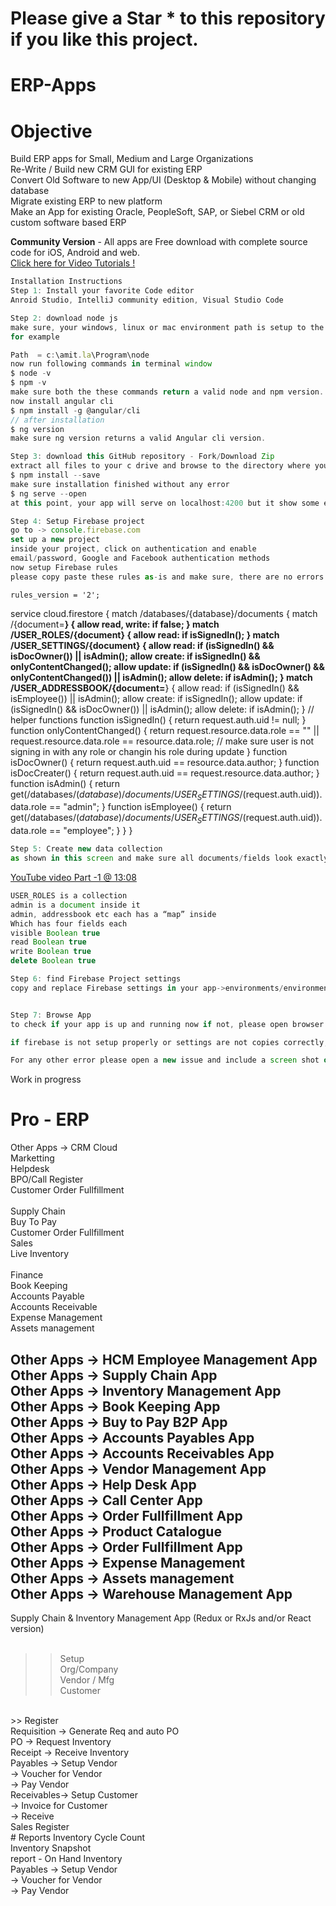 # Please give a Star * to this repository if you like this project.
# ERP-Apps
# Objective
Build ERP apps for Small, Medium and Large Organizations<br/>
Re-Write / Build new CRM GUI for existing ERP<br/>
Convert Old Software to new App/UI (Desktop & Mobile) without changing database<br/>
Migrate existing ERP to new platform<br/>
Make an App for existing Oracle, PeopleSoft, SAP, or Siebel CRM or old custom software based ERP<br/>

<b>Community Version</b> - All apps are Free download with complete source code for iOS, Android and web.<br>
<a href="https://www.youtube.com/playlist?list=PLp0TENYyY8lHNMTAlrfVQKzAvQo3yzHYk">Click here for Video Tutorials !</a>
<br/>
``` ts
Installation Instructions
Step 1: Install your favorite Code editor
Anroid Studio, IntelliJ community edition, Visual Studio Code

Step 2: download node js
make sure, your windows, linux or mac environment path is setup to the directory where your node.exe file is
for example

Path  = c:\amit.la\Program\node
now run following commands in terminal window
$ node -v
$ npm -v
make sure both the these commands return a valid node and npm version.
now install angular cli
$ npm install -g @angular/cli
// after installation
$ ng version
make sure ng version returns a valid Angular cli version.

Step 3: download this GitHub repository - Fork/Download Zip 
extract all files to your c drive and browse to the directory where you can see package.json
$ npm install --save
make sure installation finished without any error
$ ng serve --open
at this point, your app will serve on localhost:4200 but it show some errors because your firebase in not setup yet

Step 4: Setup Firebase project 
go to -> console.firebase.com
set up a new project
inside your project, click on authentication and enable
email/password, Google and Facebook authentication methods
now setup Firebase rules
please copy paste these rules as-is and make sure, there are no errors anywhere.
```
    
    rules_version = '2';
service cloud.firestore {
  match /databases/{database}/documents {
    match /{document=**} {
      allow read, write: if false;
    }
    match /USER_ROLES/{document} {
    allow read: if isSignedIn();
    }
    match /USER_SETTINGS/{document} {
    allow read: if (isSignedIn() && isDocOwner()) || isAdmin();
    allow create: if isSignedIn() && onlyContentChanged();
    allow update: if (isSignedIn() && isDocOwner() && onlyContentChanged()) || isAdmin();
    allow delete: if isAdmin();
    }
    match /USER_ADDRESSBOOK/{document=**} {
    allow read: if (isSignedIn() && isEmployee()) || isAdmin();
    allow create: if isSignedIn();
    allow update: if (isSignedIn() && isDocOwner()) || isAdmin();
    allow delete: if isAdmin();
    }
    // helper functions
    function isSignedIn() {
    return request.auth.uid != null;
    }
    function onlyContentChanged() {
    return request.resource.data.role == "" || request.resource.data.role == resource.data.role;
    // make sure user is not signing in with any role or changin his role during update
    }
    function isDocOwner() {
    return request.auth.uid == resource.data.author;
    }
    function isDocCreater() {
    return request.auth.uid == request.resource.data.author;
    }
    function isAdmin() {
    return get(/databases/$(database)/documents/USER_SETTINGS/$(request.auth.uid)).data.role == "admin";
    }
    function isEmployee() {
    return get(/databases/$(database)/documents/USER_SETTINGS/$(request.auth.uid)).data.role == "employee";
    }
}
}

```ts
Step 5: Create new data collection
as shown in this screen and make sure all documents/fields look exactly the same.
```

<a href="https://www.youtube.com/playlist?list=PLp0TENYyY8lHNMTAlrfVQKzAvQo3yzHYk">YouTube video Part -1 @ 13:08</a>
```ts
USER_ROLES is a collection
admin is a document inside it
admin, addressbook etc each has a “map” inside
Which has four fields each
visible Boolean true
read Boolean true
write Boolean true
delete Boolean true

Step 6: find Firebase Project settings
copy and replace Firebase settings in your app->environments/environment.ts and environment.prod.ts


Step 7: Browse App 
to check if your app is up and running now if not, please open browser console and look for errors

if firebase is not setup properly or settings are not copies correctly, you will see error like invalid API Key.

For any other error please open a new issue and include a screen shot of your terminal and browser console window.
```
Work in progress<br/>
# Pro - ERP

Other Apps -> CRM Cloud<br/>
  Marketting<br/>
  Helpdesk<br/>
  BPO/Call Register<br/>
  Customer Order Fullfillment<br/><br/>
Supply Chain<br/>
  Buy To Pay<br/>
  Customer Order Fullfillment<br/>
  Sales<br/>
  Live Inventory<br/><br/>
Finance<br/>
  Book Keeping<br/>
  Accounts Payable<br/>
  Accounts Receivable<br/>
Expense Management<br/>
Assets management<br/>

Other Apps -> HCM Employee Management App<br/>
Other Apps -> Supply Chain App<br/>
Other Apps -> Inventory Management App<br/>
Other Apps -> Book Keeping App<br/>
Other Apps -> Buy to Pay B2P App<br/>
Other Apps -> Accounts Payables App<br/>
Other Apps -> Accounts Receivables App<br/>
Other Apps -> Vendor Management App<br/>
Other Apps -> Help Desk App<br/>
Other Apps -> Call Center App<br/>
Other Apps -> Order Fullfillment App<br/>
Other Apps -> Product Catalogue<br/>
Other Apps -> Order Fullfillment App<br/>
Other Apps -> Expense Management<br/>
Other Apps -> Assets management<br/>
Other Apps -> Warehouse Management App<br/>
--------------------

Supply Chain & Inventory Management App (Redux or RxJs and/or React version)<br/><br/>
>> Setup<br/>
Org/Company<br/>
Vendor / Mfg<br/>
Customer<br/>
<br/>
>> Register<br/>
Requisition -> Generate Req and auto PO<br/>
PO  -> Request Inventory<br/>
Receipt -> Receive Inventory<br/>
Payables -> Setup Vendor<br/>
        -> Voucher for Vendor<br/>
        -> Pay Vendor<br/>
Receivables-> Setup Customer<br/>
        -> Invoice for Customer<br/>
        -> Receive<br/>
Sales Register<br/>
# Reports
Inventory Cycle Count<br/>
Inventory Snapshot<br/>
report - On Hand Inventory<br/>
Payables -> Setup Vendor<br/>
        -> Voucher for Vendor<br/>
        -> Pay Vendor<br/>